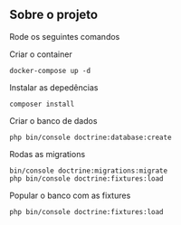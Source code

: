 ## Sobre o projeto

Rode os seguintes comandos


Criar o container
```shell
docker-compose up -d  
```

Instalar as depedências
```shell
composer install
```

Criar o banco de dados
```shell
php bin/console doctrine:database:create
```

Rodas as migrations
```shell
bin/console doctrine:migrations:migrate  
php bin/console doctrine:fixtures:load  
```

Popular o banco com as fixtures
```shell
php bin/console doctrine:fixtures:load  
```